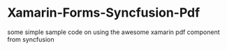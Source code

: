 # Xamarin-Forms-Syncfusion-Pdf
some simple sample code on using the awesome xamarin pdf component from syncfusion
